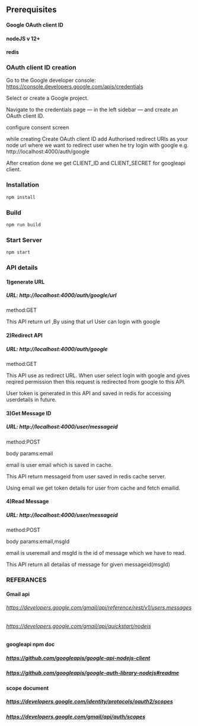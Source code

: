 ## Prerequisites

#### Google OAuth client ID
#### nodeJS v 12+
#### redis

### OAuth client ID creation

Go to the Google developer console: https://console.developers.google.com/apis/credentials

Select or create a Google project.

Navigate to the credentials page — in the left sidebar — and create an OAuth client ID.

configure consent screen

while creating Create OAuth client ID add Authorised redirect URIs as your node url where we want to redirect user when he try login with google e.g. http://localhost:4000/auth/google

After creation done we get CLIENT_ID and CLIENT_SECRET for googleapi client.


### Installation
```bash
npm install
```

### Build
```bash
npm run build
```

### Start Server
```bash
npm start
```

### API details

#### 1)generate URL
##### URL: http://localhost:4000/auth/google/url
method:GET

This API return url ,By using that url User can login with google

#### 2)Redirect API
##### URL: http://localhost:4000/auth/google
method:GET

This API use as redirect URL. When user select login with google and gives reqired permission then this request is redirected from google to this API.

User token is generated in this API and saved in redis for accessing userdetails in future.

#### 3)Get Message ID
##### URL: http://localhost:4000/user/messageid
method:POST

body params:email

email is user email which is saved in cache.

This API return messageid from user saved in redis cache server.

Using email we get token details for user from cache and fetch emailid.

#### 4)Read Message
##### URL: http://localhost:4000/user/messageid
method:POST

body params:email,msgId

email is useremail and msgId is the id of message which we have to read.

This API return all detailas of message for given messageid(msgId)

### REFERANCES

#### Gmail api
###### https://developers.google.com/gmail/api/reference/rest/v1/users.messages
###### https://developers.google.com/gmail/api/quickstart/nodejs

#### googleapi npm doc
##### https://github.com/googleapis/google-api-nodejs-client
##### https://github.com/googleapis/google-auth-library-nodejs#readme


#### scope document
##### https://developers.google.com/identity/protocols/oauth2/scopes
##### https://developers.google.com/gmail/api/auth/scopes
